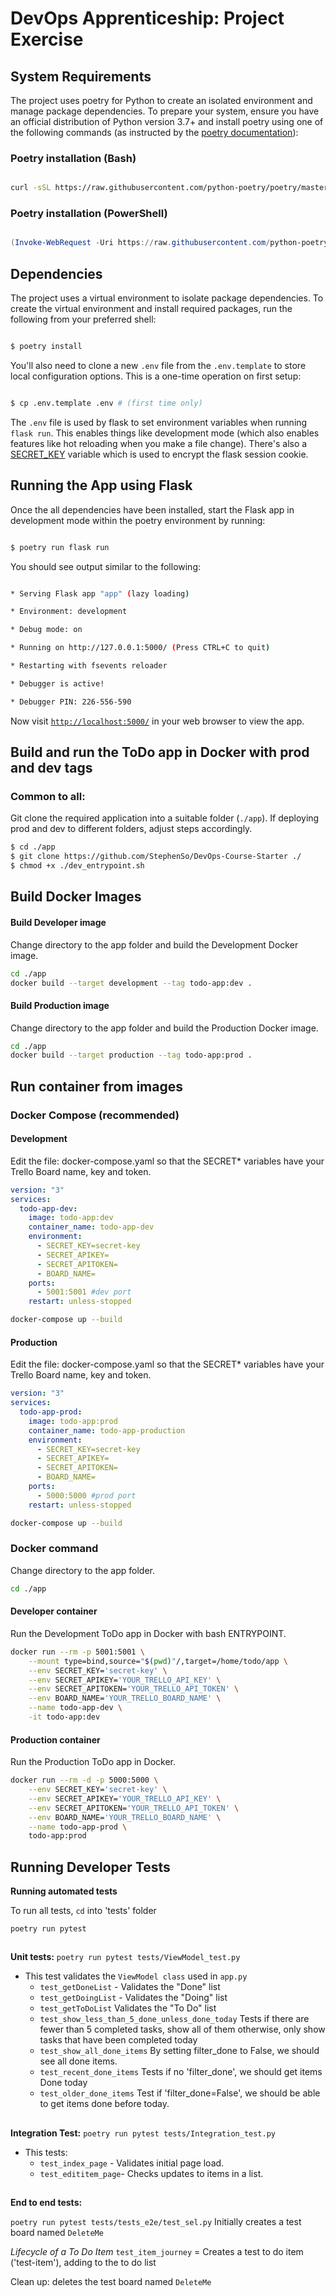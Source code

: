 # DevOps Apprenticeship: Project Exercise

## System Requirements

The project uses poetry for Python to create an isolated environment and manage package dependencies. To prepare your system, ensure you have an official distribution of Python version 3.7+ and install poetry using one of the following commands (as instructed by the [poetry documentation](https://python-poetry.org/docs/#system-requirements)):

### Poetry installation (Bash)
```bash

curl -sSL https://raw.githubusercontent.com/python-poetry/poetry/master/get-poetry.py | python

```
 ### Poetry installation (PowerShell)
 
```powershell

(Invoke-WebRequest -Uri https://raw.githubusercontent.com/python-poetry/poetry/master/get-poetry.py -UseBasicParsing).Content | python

```
## Dependencies
  

The project uses a virtual environment to isolate package dependencies. To create the virtual environment and install required packages, run the following from your preferred shell:
 
```bash

$ poetry install

```
You'll also need to clone a new `.env` file from the `.env.template` to store local configuration options. This is a one-time operation on first setup:

```bash

$ cp .env.template .env # (first time only)

``` 


The `.env` file is used by flask to set environment variables when running `flask run`. This enables things like development mode (which also enables features like hot reloading when you make a file change). There's also a [SECRET_KEY](https://flask.palletsprojects.com/en/1.1.x/config/#SECRET_KEY) variable which is used to encrypt the flask session cookie.
  

## Running the App using Flask

  

Once the all dependencies have been installed, start the Flask app in development mode within the poetry environment by running:

```bash

$ poetry run flask run

```
You should see output similar to the following:

```bash

* Serving Flask app "app" (lazy loading)

* Environment: development

* Debug mode: on

* Running on http://127.0.0.1:5000/ (Press CTRL+C to quit)

* Restarting with fsevents reloader

* Debugger is active!

* Debugger PIN: 226-556-590

```

Now visit [`http://localhost:5000/`](http://localhost:5000/) in your web browser to view the app.

## Build and run the ToDo app in Docker with prod and dev tags

### Common to all:
Git clone the required application into a suitable folder (`./app`). If deploying prod and dev to different folders, adjust steps accordingly.

```bash
$ cd ./app
$ git clone https://github.com/StephenSo/DevOps-Course-Starter ./
$ chmod +x ./dev_entrypoint.sh
```
## Build Docker Images
#### Build Developer image
Change directory to the app folder and build the Development Docker image.
```bash
cd ./app
docker build --target development --tag todo-app:dev .
```

#### Build Production image
Change directory to the app folder and build the Production Docker image.
```bash
cd ./app
docker build --target production --tag todo-app:prod .
```


## Run container from images
### Docker Compose (recommended)

#### Development
Edit the file: docker-compose.yaml so that the SECRET* variables have your Trello Board name, key and token.

```yaml
version: "3"
services:
  todo-app-dev:
    image: todo-app:dev
    container_name: todo-app-dev
    environment:
      - SECRET_KEY=secret-key
      - SECRET_APIKEY=
      - SECRET_APITOKEN=
      - BOARD_NAME=
    ports:
      - 5001:5001 #dev port
    restart: unless-stopped
```

```bash
docker-compose up --build
```

#### Production
Edit the file: docker-compose.yaml so that the SECRET* variables have your Trello Board name, key and token.

```yaml
version: "3"
services:
  todo-app-prod:
    image: todo-app:prod
    container_name: todo-app-production
    environment:
      - SECRET_KEY=secret-key
      - SECRET_APIKEY=
      - SECRET_APITOKEN=
      - BOARD_NAME=
    ports:
      - 5000:5000 #prod port
    restart: unless-stopped
```

```bash
docker-compose up --build
```

### Docker command
Change directory to the app folder.
```bash
cd ./app
```

#### Developer container
Run the Development ToDo app in Docker with bash ENTRYPOINT.

```bash
docker run --rm -p 5001:5001 \
	--mount type=bind,source="$(pwd)"/,target=/home/todo/app \
	--env SECRET_KEY='secret-key' \
	--env SECRET_APIKEY='YOUR_TRELLO_API_KEY' \
	--env SECRET_APITOKEN='YOUR_TRELLO_API_TOKEN' \
	--env BOARD_NAME='YOUR_TRELLO_BOARD_NAME' \
	--name todo-app-dev \
	-it todo-app:dev
```

#### Production container
Run the Production ToDo app in Docker.

```bash
docker run --rm -d -p 5000:5000 \
	--env SECRET_KEY='secret-key' \
	--env SECRET_APIKEY='YOUR_TRELLO_API_KEY' \
	--env SECRET_APITOKEN='YOUR_TRELLO_API_TOKEN' \
	--env BOARD_NAME='YOUR_TRELLO_BOARD_NAME' \
	--name todo-app-prod \
	todo-app:prod
```

## Running Developer Tests 

**Running automated tests**

To run all tests, `cd` into 'tests' folder

`poetry run pytest`
##
**Unit tests:** 
`poetry run pytest tests/ViewModel_test.py`

 - This test validates the `ViewModel class` used in `app.py`
	 - `test_getDoneList` - Validates the "Done" list
	 - `test_getDoingList` - Validates the "Doing" list
	 - `test_getToDoList` Validates the "To Do" list 
	 - `test_show_less_than_5_done_unless_done_today` Tests if there are fewer than 5 completed tasks, show all of them otherwise, only show tasks that have been completed today
	 - `test_show_all_done_items` By setting filter_done to False, we should see all done items.
	 - `test_recent_done_items` Tests if no 'filter_done', we should get items Done today
	 - `test_older_done_items` Test if 'filter_done=False', we should be able to get items done before today.

##

**Integration Test:**
 `poetry run pytest tests/Integration_test.py`

 - This tests:
	 - `test_index_page` - Validates initial page load. 
	 - `test_edititem_page`- Checks updates to items in a list.

##
**End to end tests:**

`poetry run pytest tests/tests_e2e/test_sel.py`
Initially creates a test board named `DeleteMe`

*Lifecycle of a To Do Item*
`test_item_journey` = Creates a test to do item ('test-item'), adding to the to do list

Clean up: deletes the test board named `DeleteMe`
